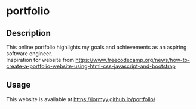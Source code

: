 # portfolio

## Description
This online portfolio highlights my goals and achievements as an aspiring software engineer.
<br>
Inspiration for website from https://www.freecodecamp.org/news/how-to-create-a-portfolio-website-using-html-css-javascript-and-bootstrap

## Usage
This website is available at https://jormyy.github.io/portfolio/
